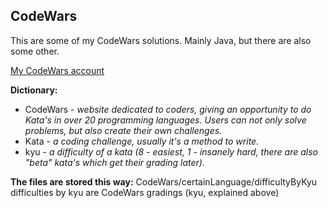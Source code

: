 ## CodeWars

This are some of my CodeWars solutions. Mainly Java, but there are also some other.

[My CodeWars account](https://www.codewars.com/users/chybrydra "My CodeWars")

**Dictionary:**
- CodeWars - *website dedicated to coders, giving an opportunity to do Kata's in over 20 programming languages. Users can not only solve problems, but also create their own challenges.*
- Kata - *a coding challenge, usually it's a method to write.*
- kyu - *a difficulty of a kata (8 - easiest, 1 - insanely hard, there are also "beta" kata's which get their grading later).*

**The files are stored this way:**
CodeWars/certainLanguage/difficultyByKyu
difficulties by kyu are CodeWars gradings (kyu, explained above)
